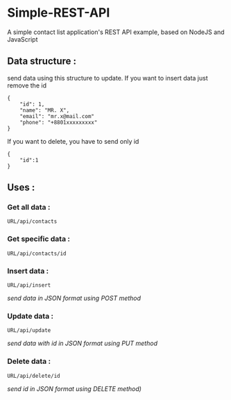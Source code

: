 # Simple-REST-API
A simple contact list application's REST API example, based on NodeJS and JavaScript
## Data structure :
send data using this structure to update. If you want to insert data just remove the id
```
{
	"id": 1,
	"name": "MR. X",
	"email": "mr.x@mail.com"
	"phone": "+8801xxxxxxxxx"
}
```
If you want to delete, you have to send only id
```
{
	"id":1
}
``` 
## Uses :

### Get all data :
	URL/api/contacts

### Get specific data :
	URL/api/contacts/id
### Insert data :
	URL/api/insert
*send data in JSON format using POST method*
### Update data :
	URL/api/update
*send data with id in JSON format using PUT method*
### Delete data :
	URL/api/delete/id
*send id in JSON format using DELETE method)*
